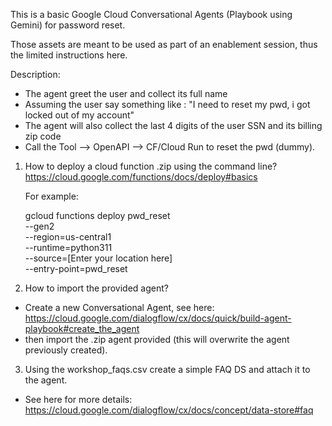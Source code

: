 This is a basic Google Cloud Conversational Agents (Playbook using Gemini) for password reset.

Those assets are meant to be used as part of an enablement session, thus the limited instructions here.

Description:
- The agent greet the user and collect its full name
- Assuming the user say something like : "I need to reset my pwd, i got locked out of my account"
- The agent will also collect the last 4 digits of the user SSN and its billing zip code
- Call the Tool --> OpenAPI --> CF/Cloud Run to reset the pwd (dummy).

1. How to deploy a cloud function .zip using the command line?
https://cloud.google.com/functions/docs/deploy#basics

   For example: 
   
   gcloud functions deploy pwd_reset \
    --gen2 \
    --region=us-central1 \
    --runtime=python311 \
    --source=[Enter your location here] \
    --entry-point=pwd_reset

 

2. How to import the provided agent?
- Create a new Conversational Agent, see here: https://cloud.google.com/dialogflow/cx/docs/quick/build-agent-playbook#create_the_agent
- then import the .zip agent provided (this will overwrite the agent previously created).



3. Using the workshop_faqs.csv create a simple FAQ DS and attach it to the agent.
- See here for more details: https://cloud.google.com/dialogflow/cx/docs/concept/data-store#faq


